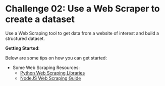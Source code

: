 # Challenge 02: Use a Web Scraper to create a dataset

Use a Web Scraping tool to get data from a website of interest and build a structured dataset.

**Getting Started**:

Below are some tips on how you can get started:

- Some Web Scraping Resources:
	- [Python Web Scraping Libraries]
	- [NodeJS Web Scraping Guide]


[//]: # (References)

[Python Web Scraping Libraries]: https://elitedatascience.com/python-web-scraping-libraries
[NodeJS Web Scraping Guide]: https://medium.freecodecamp.org/the-ultimate-guide-to-web-scraping-with-node-js-daa2027dcd3